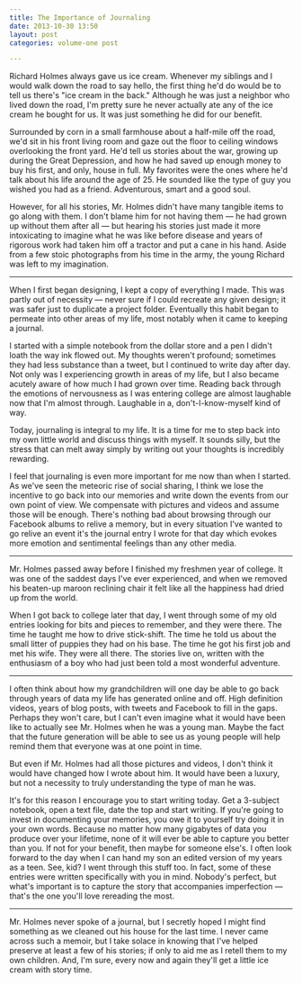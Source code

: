 ```yaml
---
title: The Importance of Journaling
date: 2013-10-30 13:50
layout: post
categories: volume-one post

---
```



Richard Holmes always gave us ice cream. Whenever my siblings and I would walk down the road to say hello, the first thing he'd do would be to tell us there's "ice cream in the back." Although he was just a neighbor who lived down the road, I'm pretty sure he never actually ate any of the ice cream he bought for us. It was just something he did for our benefit.

Surrounded by corn in a small farmhouse about a half-mile off the road, we'd sit in his front living room and gaze out the floor to ceiling windows overlooking the front yard. He'd tell us stories about the war, growing up during the Great Depression, and how he had saved up enough money to buy his first, and only, house in full. My favorites were the ones where he'd talk about his life around the age of 25. He sounded like the type of guy you wished you had as a friend. Adventurous, smart and a good soul.

However, for all his stories, Mr. Holmes didn't have many tangible items to go along with them. I don't blame him for not having them &mdash; he had grown up without them after all &mdash; but hearing his stories just made it more intoxicating to imagine what he was like before disease and years of rigorous work had taken him off a tractor and put a cane in his hand. Aside from a few stoic photographs from his time in the army, the young Richard was left to my imagination.

---

When I first began designing, I kept a copy of everything I made. This was partly out of necessity &mdash; never sure if I could recreate any given design; it was safer just to duplicate a project folder. Eventually this habit began to permeate into other areas of my life, most notably when it came to keeping a journal.

I started with a simple notebook from the dollar store and a pen I didn't loath the way ink flowed out. My thoughts weren't profound; sometimes they had less substance than a tweet, but I continued to write day after day. Not only was I experiencing growth in areas of my life, but I also became acutely aware of how much I had grown over time. Reading back through the emotions of nervousness as I was entering college are almost laughable now that I'm almost through. Laughable in a, don't-I-know-myself kind of way.

Today, journaling is integral to my life. It is a time for me to step back into my own little world and discuss things with myself. It sounds silly, but the stress that can melt away simply by writing out your thoughts is incredibly rewarding.

I feel that journaling is even more important for me now than when I started. As we've seen the meteoric rise of social sharing, I think we lose the incentive to go back into our memories and write down the events from our own point of view. We compensate with pictures and videos and assume those will be enough. There's nothing bad about browsing through our Facebook albums to relive a memory, but in every situation I've wanted to go relive an event it's the journal entry I wrote for that day which evokes more emotion and sentimental feelings than any other media.

---

Mr. Holmes passed away before I finished my freshmen year of college. It was one of the saddest days I've ever experienced, and when we removed his beaten-up maroon reclining chair it felt like all the happiness had dried up from the world.

When I got back to college later that day, I went through some of my old entries looking for bits and pieces to remember, and they were there. The time he taught me how to drive stick-shift. The time he told us about the small litter of puppies they had on his base. The time he got his first job and met his wife. They were all there. The stories live on, written with the enthusiasm of a boy who had just been told a most wonderful adventure.

---

I often think about how my grandchildren will one day be able to go back through years of data my life has generated online and off. High definition videos, years of blog posts, with tweets and Facebook to fill in the gaps. Perhaps they won't care, but I can't even imagine what it would have been like to actually see Mr. Holmes when he was a young man. Maybe the fact that the future generation will be able to see us as young people will help remind them that everyone was at one point in time.

But even if Mr. Holmes had all those pictures and videos, I don't think it would have changed how I wrote about him. It would have been a luxury, but not a necessity to truly understanding the type of man he was.

It's for this reason I encourage you to start writing today. Get a 3-subject notebook, open a text file, date the top and start writing. If you're going to invest in documenting your memories, you owe it to yourself try doing it in your own words. Because no matter how many gigabytes of data you produce over your lifetime, none of it will ever be able to capture you better than you. If not for your benefit, then maybe for someone else's. I often look forward to the day when I can hand my son an edited version of my years as a teen. See, kid? I went through this stuff too. In fact, some of these entries were written specifically with you in mind. Nobody's perfect, but what's important is to capture the story that accompanies imperfection &mdash; that's the one you'll love rereading the most.

---

Mr. Holmes never spoke of a journal, but I secretly hoped I might find something as we cleaned out his house for the last time. I never came across such a memoir, but I take solace in knowing that I've helped preserve at least a few of his stories; if only to aid me as I retell them to my own children. And, I'm sure, every now and again they'll get a little ice cream with story time.
